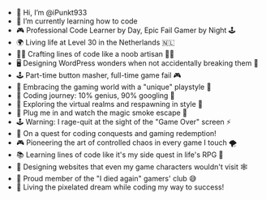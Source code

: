 - 👋 Hi, I’m @iPunkt933
- 🌱 I’m currently learning how to code
- 🎮 Professional Code Learner by Day, Epic Fail Gamer by Night 🕹️
- 🌍 Living life at Level 30 in the Netherlands 🇳🇱
- 👨‍💻 Crafting lines of code like a noob artisan 🧙‍♂️
- 🖥️ Designing WordPress wonders when not accidentally breaking them 🎨
- 🕹️ Part-time button masher, full-time game fail 🎮
- 🎉 Embracing the gaming world with a "unique" playstyle 🙈
- 🤖 Coding journey: 10% genius, 90% googling 🤯
- 🌌 Exploring the virtual realms and respawning in style 🔄
- 🔌 Plug me in and watch the magic smoke escape 💨
- 🕹️ Warning: I rage-quit at the sight of the "Game Over" screen ⚡
- 🚀 On a quest for coding conquests and gaming redemption!
- 🎮 Pioneering the art of controlled chaos in every game I touch 🌪️
- 📚 Learning lines of code like it's my side quest in life's RPG 📜
- 🎨 Designing websites that even my game characters wouldn't visit 🕸️
- 🚫 Proud member of the "I died again" gamers' club 😅
- 🎉 Living the pixelated dream while coding my way to success!

<!---
iPunkt933/iPunkt933 is a ✨ special ✨ repository because its `README.md` (this file) appears on your GitHub profile.
You can click the Preview link to take a look at your changes.
--->
